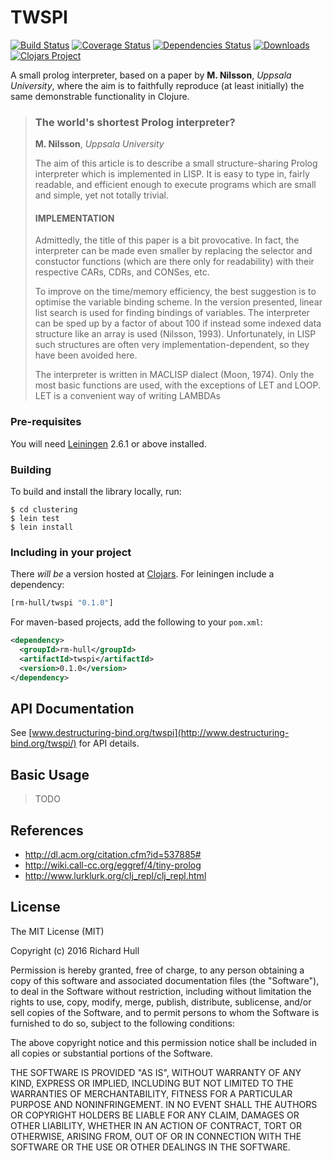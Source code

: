 # TWSPI
[![Build Status](https://travis-ci.org/rm-hull/twspi.svg?branch=master)](http://travis-ci.org/rm-hull/twspi) [![Coverage Status](https://coveralls.io/repos/rm-hull/twspi/badge.svg?branch=master)](https://coveralls.io/r/rm-hull/twspi?branch=master) [![Dependencies Status](https://jarkeeper.com/rm-hull/twspi/status.svg)](https://jarkeeper.com/rm-hull/twspi) [![Downloads](https://jarkeeper.com/rm-hull/twspi/downloads.svg)](https://jarkeeper.com/rm-hull/twspi) [![Clojars Project](https://img.shields.io/clojars/v/rm-hull/twspi.svg)](https://clojars.org/rm-hull/twspi)

A small prolog interpreter, based on a paper by **M. Nilsson**, _Uppsala University_,
where the aim is to faithfully reproduce (at least initially) the same demonstrable
functionality in Clojure.

> ### The world's shortest Prolog interpreter?
> **M. Nilsson**, _Uppsala University_
>
> The aim of this article is to describe a small structure-sharing Prolog interpreter
> which is implemented in LISP. It is easy to type in, fairly readable, and efficient
> enough to execute programs which are small and simple, yet not totally trivial.
>
> #### IMPLEMENTATION
> Admittedly, the title of this paper is a bit provocative. In fact, the interpreter
> can be made even smaller by replacing the selector and constuctor functions
> (which are there only for readability) with their respective CARs, CDRs, and
> CONSes, etc.
>
> To improve on the time/memory efficiency, the best suggestion is to optimise
> the variable binding scheme. In the version presented, linear list search is used
> for finding bindings of variables. The interpreter can be sped up by a factor of
> about 100 if instead some indexed data structure like an array is used (Nilsson,
> 1993). Unfortunately, in LISP such structures are often very implementation-dependent,
> so they have been avoided here.
>
> The interpreter is written in MACLISP dialect (Moon, 1974). Only the most basic
> functions are used, with the exceptions of LET and LOOP. LET is a convenient
> way of writing LAMBDAs

### Pre-requisites

You will need [Leiningen](https://github.com/technomancy/leiningen) 2.6.1 or above installed.

### Building

To build and install the library locally, run:

    $ cd clustering
    $ lein test
    $ lein install

### Including in your project

There _will be_ a version hosted at [Clojars](https://clojars.org/rm-hull/twspi).
For leiningen include a dependency:

```clojure
[rm-hull/twspi "0.1.0"]
```

For maven-based projects, add the following to your `pom.xml`:

```xml
<dependency>
  <groupId>rm-hull</groupId>
  <artifactId>twspi</artifactId>
  <version>0.1.0</version>
</dependency>
```

## API Documentation

See [www.destructuring-bind.org/twspi](http://www.destructuring-bind.org/twspi/) for API details.

## Basic Usage

> TODO

## References

* http://dl.acm.org/citation.cfm?id=537885#
* http://wiki.call-cc.org/eggref/4/tiny-prolog
* http://www.lurklurk.org/clj_repl/clj_repl.html

## License

The MIT License (MIT)

Copyright (c) 2016 Richard Hull

Permission is hereby granted, free of charge, to any person obtaining a copy of
this software and associated documentation files (the "Software"), to deal in
the Software without restriction, including without limitation the rights to
use, copy, modify, merge, publish, distribute, sublicense, and/or sell copies of
the Software, and to permit persons to whom the Software is furnished to do so,
subject to the following conditions:

The above copyright notice and this permission notice shall be included in all
copies or substantial portions of the Software.

THE SOFTWARE IS PROVIDED "AS IS", WITHOUT WARRANTY OF ANY KIND, EXPRESS OR
IMPLIED, INCLUDING BUT NOT LIMITED TO THE WARRANTIES OF MERCHANTABILITY, FITNESS
FOR A PARTICULAR PURPOSE AND NONINFRINGEMENT. IN NO EVENT SHALL THE AUTHORS OR
COPYRIGHT HOLDERS BE LIABLE FOR ANY CLAIM, DAMAGES OR OTHER LIABILITY, WHETHER
IN AN ACTION OF CONTRACT, TORT OR OTHERWISE, ARISING FROM, OUT OF OR IN
CONNECTION WITH THE SOFTWARE OR THE USE OR OTHER DEALINGS IN THE SOFTWARE.
